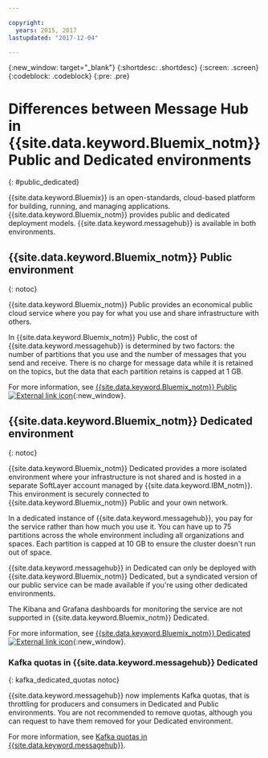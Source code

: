 ```yaml
---

copyright:
  years: 2015, 2017
lastupdated: "2017-12-04"

---
```


{:new_window: target="_blank"}
{:shortdesc: .shortdesc}
{:screen: .screen}
{:codeblock: .codeblock}
{:pre: .pre}

# Differences between Message Hub in {{site.data.keyword.Bluemix_notm}} Public and Dedicated environments
{: #public_dedicated}

{{site.data.keyword.Bluemix}} is an open-standards,
cloud-based platform for building, running, and managing applications. {{site.data.keyword.Bluemix_notm}} provides public and dedicated deployment
models. {{site.data.keyword.messagehub}} is available in both
environments.

## {{site.data.keyword.Bluemix_notm}} Public environment
{: notoc}

{{site.data.keyword.Bluemix_notm}} Public provides an
economical public cloud service where you pay for what you use and share infrastructure with
others.

In {{site.data.keyword.Bluemix_notm}} Public, the cost of
{{site.data.keyword.messagehub}} is determined by two factors: the
number of partitions that you use and the number of messages that you send and receive. There is no
charge for message data while it is retained on the topics, but the data that each partition retains
is capped at 1 GB.

For more information, see [{{site.data.keyword.Bluemix_notm}} Public ![External link icon](../../icons/launch-glyph.svg "External link icon")](https://www.ibm.com/cloud-computing/bluemix/public){:new_window}.


## {{site.data.keyword.Bluemix_notm}} Dedicated environment
{: notoc}

{{site.data.keyword.Bluemix_notm}} Dedicated provides a more
isolated environment where your infrastructure is not shared and is hosted in a separate SoftLayer
account managed by {{site.data.keyword.IBM_notm}}. This environment is securely connected to {{site.data.keyword.Bluemix_notm}} Public and your own network.

In a dedicated instance of {{site.data.keyword.messagehub}}, you
pay for the service rather than how much you use it. You can have up to 75 partitions across the
whole environment including all organizations and spaces. Each partition is capped at 10 GB to
ensure the cluster doesn't run out of space.

{{site.data.keyword.messagehub}} in Dedicated can only be deployed with {{site.data.keyword.Bluemix_notm}} Dedicated, but a syndicated version of our public service can be made available if you're using other dedicated environments.

The Kibana and Grafana dashboards for monitoring the service are not supported in {{site.data.keyword.Bluemix_notm}} Dedicated.

For more information, see [{{site.data.keyword.Bluemix_notm}} Dedicated ![External link icon](../../icons/launch-glyph.svg "External link icon")](http://www.ibm.com/cloud-computing/bluemix/dedicated/){:new_window}.


### Kafka quotas in {{site.data.keyword.messagehub}} Dedicated
{: kafka_dedicated_quotas notoc}

{{site.data.keyword.messagehub}} now implements Kafka quotas, that is throttling for producers and consumers in Dedicated and Public environments. You are not recommended to remove quotas, although you can request to have them removed for your Dedicated environment.

For more information, see [Kafka quotas in {{site.data.keyword.messagehub}}](/docs/services/MessageHub/messagehub117.html).


